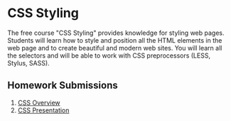 CSS Styling
=====================================

The free course "CSS Styling" provides knowledge for styling web pages. Students will learn how to style and position all the HTML elements in the web page and to create beautiful and modern web sites. You will learn all the selectors and will be able to work with CSS preprocessors (LESS, Stylus, SASS).


## Homework Submissions

1. [CSS Overview](./HOMEWORK/01.CSS_Overview)
2. [CSS Presentation](./HOMEWORK/02.CSS_Presentation)

